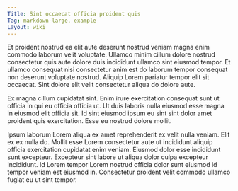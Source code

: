 ```yaml
---
Title: Sint occaecat officia proident quis
Tag: markdown-large, example
Layout: wiki
---
```

Et proident nostrud ea elit aute deserunt nostrud veniam magna enim commodo laborum velit voluptate. Ullamco minim cillum dolore nostrud consectetur quis aute dolore duis incididunt ullamco sint eiusmod tempor. Et ullamco consequat nisi consectetur anim est do laborum tempor consequat non deserunt voluptate nostrud. Aliquip Lorem pariatur tempor elit sit occaecat. Sint dolore elit velit consectetur aliqua do dolore aute.

Ex magna cillum cupidatat sint. Enim irure exercitation consequat sunt ut officia in qui eu officia officia ut. Ut duis laboris nulla eiusmod esse magna in eiusmod elit officia sit. Id sint eiusmod ipsum eu sint sint dolor amet proident quis exercitation. Esse eu nostrud dolore mollit.

Ipsum laborum Lorem aliqua ex amet reprehenderit ex velit nulla veniam. Elit ex ex nulla do. Mollit esse Lorem consectetur aute ut incididunt aliquip officia exercitation cupidatat enim veniam. Eiusmod dolor esse incididunt sunt excepteur. Excepteur sint labore ut aliqua dolor culpa excepteur incididunt. Id Lorem tempor Lorem nostrud officia dolor sunt eiusmod id tempor veniam est eiusmod in. Consectetur proident velit commodo ullamco fugiat eu ut sint tempor.